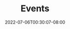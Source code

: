 ---
title: Events
slug: events
date: 2022-07-06T00:30:07-08:00
draft: true
description: Events
menu:
- main
- footer
weight: 5
---